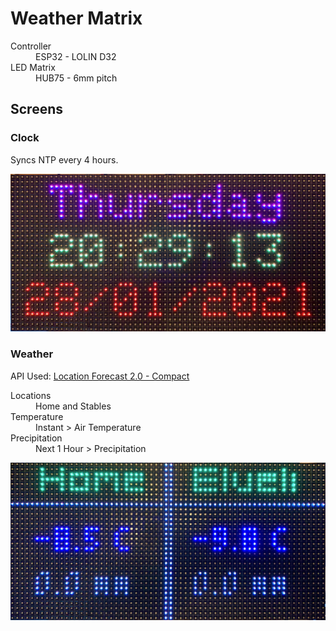 # Weather Matrix

<dl>
  <dt>Controller</dt>
  <dd>ESP32 - LOLIN D32</dd>
  <dt>LED Matrix</dt>
  <dd>HUB75 - 6mm pitch</dd>
</dl>

## Screens

### Clock

Syncs NTP every 4 hours.

![Clock](clock.jpeg)

### Weather

API Used: [Location Forecast 2.0 - Compact](https://api.met.no/weatherapi/locationforecast/2.0/documentation#!/data/get_compact)

<dl>
  <dt>Locations</dt>
  <dd>Home and Stables</dd>
  <dt>Temperature</dt>
  <dd>Instant > Air Temperature</dd>
  <dt>Precipitation</dt>
  <dd>Next 1 Hour > Precipitation</dd>
</dl>

![Weather](weather.jpeg)
